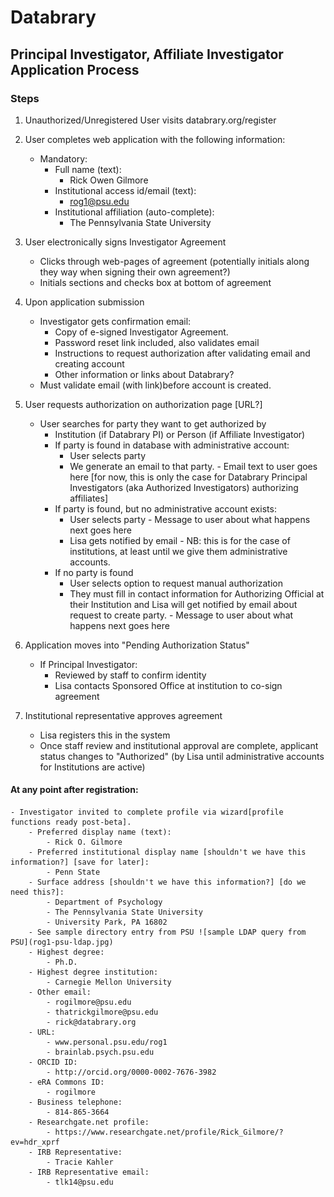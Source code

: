 # Databrary
## Principal Investigator, Affiliate Investigator Application Process

### Steps

1. Unauthorized/Unregistered User visits databrary.org/register

1. User completes web application with the following information:
	- Mandatory:
		- Full name (text): 
			- Rick Owen Gilmore
		- Institutional access id/email (text):
			- rog1@psu.edu
		- Institutional affiliation (auto-complete): 
			- The Pennsylvania State University
			
1. User electronically signs Investigator Agreement
	- Clicks through web-pages of agreement (potentially initials along they way when signing their own agreement?) 
	- Initials sections and checks box at bottom of agreement

1. Upon application submission
	- Investigator gets confirmation email:
		- Copy of e-signed Investigator Agreement.
		- Password reset link included, also validates email
		- Instructions to request authorization after validating email and creating account
		- Other information or links about Databrary?
	- Must validate email (with link)before account is created.

1. User requests authorization on authorization page [URL?]
	- User searches for party they want to get authorized by
		- Institution (if Databrary PI) or Person (if Affiliate Investigator)
		- If party is found in database with administrative account:
			- User selects party
			- We generate an email to that party. 
					- Email text to user goes here [for now, this is only the case for Databrary Principal  Investigators (aka Authorized Investigators) authorizing affiliates]
		- If party is found, but no administrative account exists:
			- User selects party
					- Message to user about what happens next goes here
			- Lisa gets notified by email 
					- NB: this is for the case of institutions, at least until we give them administrative accounts.
		- If no party is found
			- User selects option to request manual authorization
			- They must fill in contact information for Authorizing Official at their Institution and Lisa will get notified by email about request to create party.
					- Message to user about what happens next goes here 
	
1. Application moves into "Pending Authorization Status"
	- If Principal Investigator:
		- Reviewed by staff to confirm identity
		- Lisa contacts Sponsored Office at institution to co-sign agreement

1. Institutional representative approves agreement
	- Lisa registers this in the system
	- Once staff review and institutional approval are complete, applicant status changes to "Authorized" (by Lisa until administrative accounts for Institutions are active)
	
#### At any point after registration: 
	- Investigator invited to complete profile via wizard[profile functions ready post-beta].
		- Preferred display name (text): 
			- Rick O. Gilmore
		- Preferred institutional display name [shouldn't we have this information?] [save for later]: 
			- Penn State
		- Surface address [shouldn't we have this information?] [do we need this?]: 
			- Department of Psychology
			- The Pennsylvania State University
			- University Park, PA 16802
		- See sample directory entry from PSU ![sample LDAP query from PSU](rog1-psu-ldap.jpg)
		- Highest degree:
			- Ph.D.
		- Highest degree institution:
			- Carnegie Mellon University
		- Other email:
			- rogilmore@psu.edu
			- thatrickgilmore@psu.edu
			- rick@databrary.org
		- URL:
			- www.personal.psu.edu/rog1
			- brainlab.psych.psu.edu
		- ORCID ID:
			- http://orcid.org/0000-0002-7676-3982
		- eRA Commons ID:
			- rogilmore
		- Business telephone:
			- 814-865-3664
		- Researchgate.net profile:
			- https://www.researchgate.net/profile/Rick_Gilmore/?ev=hdr_xprf
		- IRB Representative:
			- Tracie Kahler
		- IRB Representative email:
			- tlk14@psu.edu
